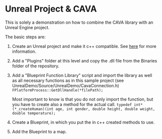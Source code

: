 # Unreal Project & CAVA

This is solely a demonstration on how to combine the CAVA library with an Unreal Engine project.

The basic steps are:
1. Create an Unreal project and make it c++ compatible. See [here](https://docs.unrealengine.com/4.27/en-US/ProgrammingAndScripting/ProgrammingWithCPP/) for more information.
2. Add a "Plugins" folder at this level and copy the .dll file from the Binaries folder of the repository.
3. Add a "Blueprint Function Library" script and import the library as well as all necessary functions as in this sample project (see UnrealDemo/Source/UnrealDemo/CavaConnection.h)
`FPlatformProcess::GetDllHandle(*filePath);`

    Most important to know is that you do not only import the function, but you have to create also a method for the actual call.
    `typedef int* (*_createHuman)(int age, int gender, double height, double weight, double temperature);`

4. Create a Blueprint, in which you put the in c++ created methods to use. 
5. Add the Blueprint to a map. 
